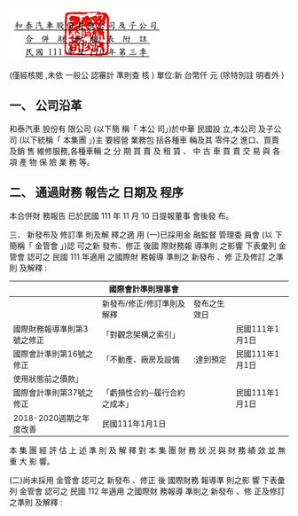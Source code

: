 

![0_image_0.png](0_image_0.png)

(僅經核閱 ,未依 一般公 認審計 準則查 核 )
單位:新 台幣仟 元 (除特別註 明者外 )

## 一、 公司沿革

和泰汽車 股份有 限公司 (以下簡 稱「 本公 司」)於中華 民國設 立,本公司 及子公 司
(以下統稱「 本集團 」)主 要經營 業務包 括各種車 輛及其 零件之 進口、買賣 及銷 售 維修服務,各種車輛 之 分 期 買 賣 及 租 賃 、 中 古 車 買 賣 交 易 與 各 項 產 物 保 險 業 務 等。

## 二、 通過財務 報告之 日期及 程序

本合併財 務報告 已於民國 111 年 11 月 10 日提報董事 會後發 布。

三、 新發布及 修訂準 則及解 釋之適 用
(一)已採用金 融監督 管理委 員會 (以 下簡稱「 金管會 」)認 可之新 發布、修正 後國 際財務報 導準則 之影響 下表彙列 金管會 認可之 民國 111 年適用 之國際財 務報導 準則之 新發布 、修 正及修訂 之準則 及解釋 :

|                             | 國際會計準則理事會            |              |                 |
|-----------------------------|-------------------------------|--------------|-----------------|
|                             | 新發布/修正/修訂準則及解釋    | 發布之生效日 |                 |
| 國際財務報導準則第3號之修正 | 「對觀念架構之索引」          |              | 民國111年1月1日 |
| 國際會計準則第16號之修正    | 「不動產、廠房及設備          | :達到預定   | 民國111年1月1日 |
| 使用狀態前之價款」          |                               |              |                 |
| 國際會計準則第37號之修正    | 「虧損性合約─履行合約之成本」 |              | 民國111年1月1日 |
| 2018-2020週期之年度改善     | 民國111年1月1日               |              |                 |

本 集 團 經 評 估 上 述 準 則 及 解 釋 對 本 集 團 財 務 狀 況 與 財 務 績 效 並 無 重 大 影 響。

(二)尚未採用 金管會 認可之 新發布 、修正 後 國際財務 報導準 則之影 響 下表彙列 金管會 認可之 民國 112 年適用 之國際財 務報導 準則之 新發布 、修 正及修訂 之準則 及解釋 :